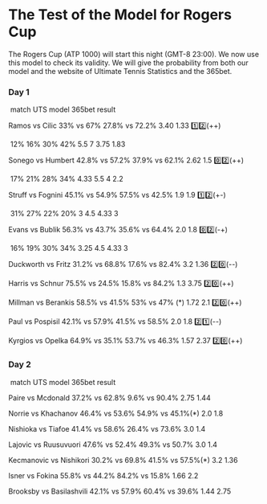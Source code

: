 # The Test of the Model for Rogers Cup

The Rogers Cup (ATP 1000) will start this night (GMT-8 23:00). We now use this model to check its validity. We will give the probability from both our model and the website of Ultimate Tennis Statistics and the 365bet.

### Day 1

​     match                   	 UTS                   model                        365bet                      result

Ramos vs Cilic      	33%  vs  67%      27.8% vs 72.2%           3.40         1.33                :one::two:(++)

​																12% 16% 30% 42%      5.5   7   3.75   1.83

Sonego vs Humbert   42.8% vs 57.2%    37.9% vs 62.1%          2.62          1.5  				  :zero::two:(++)

​																17% 21% 28% 34%		4.33  5.5  4  2.2 

Struff vs Fognini       45.1% vs 54.9%     57.5% vs 42.5%         1.9            1.9                 :one::two:(+-)

​																 31% 27% 22% 20%  	 3   4.5  4.33   3

Evans vs Bublik        56.3% vs 43.7%     35.6% vs 64.4%         2.0            1.8                 :zero::two:(-+)

​																 16% 19% 30% 34%       3.25 4.5 4.33 3 

Duckworth vs Fritz    31.2% vs 68.8%     17.6% vs 82.4%         3.2            1.36               :two::zero:(--)

Harris vs Schnur        75.5% vs 24.5%    15.8% vs 84.2%			1.3            3.75 				:two::zero:(++)

Millman vs Berankis   58.5% vs 41.5%      53% vs 47% (*)       1.72           2.1				   :two::zero:(++)

Paul vs Pospisil          42.1% vs 57.9%     41.5% vs 58.5%         2.0            1.8				  :two::one:(--)

Kyrgios vs Opelka      64.9% vs 35.1%     53.7% vs 46.3%        1.57          2.37               :two::zero:(++)



### Day 2

​     match                   	 UTS                   model                        365bet                      result

Paire vs Mcdonald       37.2% vs 62.8%   9.6% vs 90.4%           2.75         1.44

Norrie vs Khachanov    46.4% vs 53.6%   54.9% vs 45.1%(*)     2.0           1.8

Nishioka vs Tiafoe       41.4% vs 58.6%	26.4% vs 73.6% 		 3.0           1.4

Lajovic vs Ruusuvuori  47.6% vs 52.4%    49.3% vs 50.7%        3.0           1.4

Kecmanovic vs Nishikori 30.2% vs 69.8%  41.5% vs 57.5%(*)    3.2           1.36

Isner vs Fokina             55.8% vs 44.2%    84.2% vs 15.8%        1.66         2.2

Brooksby vs Basilashvili 42.1% vs 57.9%   60.4% vs 39.6%        1.44         2.75
